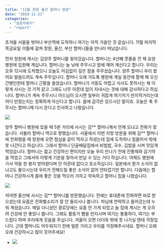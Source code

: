 ```yaml
---
title: "11월 창원 울산 할머니 방문"
date: "2019-11-21"
categories: 
  - "생존자복지"
  - "report"
---
```


초겨울 서울을 벗어나 부산역에 도착하니 여기는 아직 가을인 것 같습니다. 11월 마지막 목금요일 이틀에 걸쳐 창원, 울산, 부산 할머니들을 만나러 떠났습니다.

먼저 창원에 계시는 김양주 할머니를 찾아갔습니다. 할머니는 4년째 콧줄을 낀 채 요양병원에 입원해 계십니다. 할머니는 늘 낮에 주무시고 밤에 깨어 계신다고 합니다. 우리는 오후 12시에 도착했으니 오늘도 어김없이 깊은 잠을 주무셨습니다. 양주 할머니 우리 왔어요 말씀드려도 계속 주무십니다. 할머니 오래 가도록 병원에 계실 동안에 함께 해 오신 간병인한테 할머니 근황을 들었습니다. 할머니가 거동도 어렵고 식사도 못하시는 채 이렇게 사시는 것 기적 같고 그래도 너무 아픈데 없이 지내시는 것에 대해 감사하다고 하십니다. 할머니가 계속 주무시니 아드님이 오시면 일부러 귀찮게 여기저기 만지작거리는데 어디 만졌는지는 정확하게 아신다고 합니다. 몸에 감각은 있으시단 말이죠. 오늘은 푹 주무시는 할머니께 다시 온다고 인사하고 나왔습니다.

![](http://womenandwar.net/kr/wp-content/uploads/2019/12/photo_2019-12-17_12-57-28-2-1024x768.jpg)

양주 할머니 병원에 있을 때 5분 거리에 사시는 김\*\* 할머니께서 언제 오냐고 전화가 왔습니다. 서둘러 할머니 댁으로 향했습니다. 서울에서 이번 지방 방문을 위해 김\*\* 할머니에 전화했을 때 창원에 오면 점심을 같이 먹자고 하셨는데 집에 도착하니 힘들어서 밖에 못 나간다고 하십니다. 그래서 할머니 단골배달집에서 비빔밥, 국수, 김밥을 시켜 맛있게 먹었습니다. 할머니는 젊고 건강하신 편이지만 오늘 우리 만나기 전에 진통제와 감기약을 먹었고 그래서야 이렇게 기운을 찾아서 만날 수 있는 거다 하십니다. 어제도 병원에 가서 약을 한 봉지 받아왔다며 안 아픈데 없다고 호소하십니다. 일본에서 뭔가 소식이 없냐고도 물으시는데 우리가 전해드릴 좋은 소식이 없어 안타깝기만 합니다. 다음에는 할머니 건강하시게 몸에 좋은 것을 먹으러 가자고 약속하고 할머니 집을 나왔습니다.

![](http://womenandwar.net/kr/wp-content/uploads/2019/12/photo_2019-12-17_12-57-24-1-768x1024.jpg)

저녁엔 울산에 사시는 김\*\* 할머니를 방문했습니다. 전에는 휴대폰에 전화하면 바로 받으셨는데 요즘은 전화벨소리가 잘 안 들리시나 봅니다. 따님에 연락하고 들어갔는데 누워 계셨습니다. 매일 다니셨던 경로당에는 요즘 안 가게 되었고 늘 집에 계시는 게 오히려 건강에 안 좋았나 봅니다. 그래도 활동가 뺨을 만지시며 여기는 퉁퉁하다, 여기는 부드럽다 하며 우리에게 웃음을 주십니다. 겨울이 오면 더더욱 밖에 못 나가실 텐데 걱정입니다. 근데 할머니도 어두워지기 전에 얼른 가라고 우리를 걱정해주시네요. 할머니 오래오래 건강하시고 많이 웃어주세요!

- ![](http://womenandwar.net/kr/wp-content/uploads/2019/12/photo_2019-12-17_12-57-18-2.jpg)
